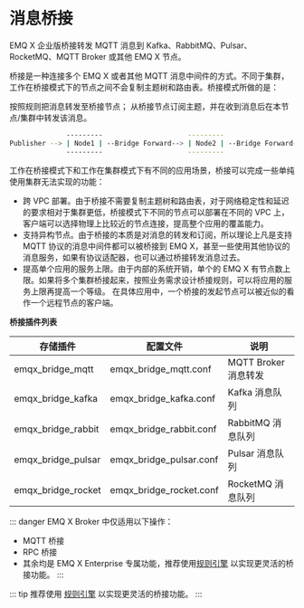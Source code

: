# 消息桥接


EMQ X 企业版桥接转发 MQTT 消息到 Kafka、RabbitMQ、Pulsar、RocketMQ、MQTT Broker 或其他 EMQ X 节点。

桥接是一种连接多个 EMQ X 或者其他 MQTT 消息中间件的方式。不同于集群，工作在桥接模式下的节点之间不会复制主题树和路由表。桥接模式所做的是：

按照规则把消息转发至桥接节点；
从桥接节点订阅主题，并在收到消息后在本节点/集群中转发该消息。

```bash
              ---------                     ---------                     ---------
Publisher --> | Node1 | --Bridge Forward--> | Node2 | --Bridge Forward--> | Node3 | --> Subscriber
              ---------                     ---------                     ---------
```

工作在桥接模式下和工作在集群模式下有不同的应用场景，桥接可以完成一些单纯使用集群无法实现的功能：

- 跨 VPC 部署。由于桥接不需要复制主题树和路由表，对于网络稳定性和延迟的要求相对于集群更低，桥接模式下不同的节点可以部署在不同的 VPC 上，客户端可以选择物理上比较近的节点连接，提高整个应用的覆盖能力。
- 支持异构节点。由于桥接的本质是对消息的转发和订阅，所以理论上凡是支持 MQTT 协议的消息中间件都可以被桥接到 EMQ X，甚至一些使用其他协议的消息服务，如果有协议适配器，也可以通过桥接转发消息过去。
- 提高单个应用的服务上限。由于内部的系统开销，单个的 EMQ X 有节点数上限。如果将多个集群桥接起来，按照业务需求设计桥接规则，可以将应用的服务上限再提高一个等级。
在具体应用中，一个桥接的发起节点可以被近似的看作一个远程节点的客户端。


**桥接插件列表**

| 存储插件                 | 配置文件                      | 说明               |
| -------------------- | ------------------------- | ---------------- |
| emqx_bridge_mqtt   | emqx_bridge_mqtt.conf   | MQTT Broker 消息转发 |
| emqx_bridge_kafka  | emqx_bridge_kafka.conf  | Kafka 消息队列       |
| emqx_bridge_rabbit | emqx_bridge_rabbit.conf | RabbitMQ 消息队列    |
| emqx_bridge_pulsar | emqx_bridge_pulsar.conf | Pulsar 消息队列      |
| emqx_bridge_rocket | emqx_bridge_rocket.conf | RocketMQ 消息队列    |


::: danger
EMQ X Broker 中仅适用以下操作：
- MQTT 桥接
- RPC 桥接
- 其余均是 EMQ X Enterprise 专属功能，推荐使用[规则引擎](../rule/rule-engine.md) 以实现更灵活的桥接功能。
:::

::: tip
推荐使用
[规则引擎](../rule/rule-engine.md)
以实现更灵活的桥接功能。
:::
